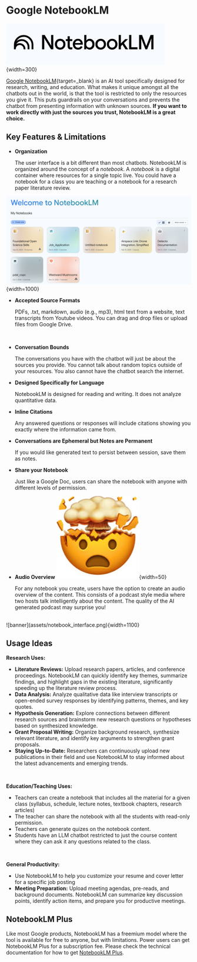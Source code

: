 # Google NotebookLM

![banner](assets/notebooklm_logo.png){width=300}

[Google NotebookLM](https://notebooklm.google/){target=_blank} is an AI tool specifically designed for research, writing, and education. What makes it unique amongst all the chatbots out in the world, is that the tool is restricted to only the resources you give it. This puts guardrails on your conversations and prevents the chatbot from presenting information with unknown sources. **If you want to work directly with just the sources you trust, NotebookLM is a great choice.** 

## Key Features & Limitations

* **Organization**

    The user interface is a bit different than most chatbots. NotebookLM is organized around the concept of a _notebook_. A _notebook_ is a digital container where resources for a single topic live. You could have a notebook for a class you are teaching or a notebook for a research paper literature review. 

![banner](assets/notebooks.png){width=1000}




* **Accepted Source Formats**

    PDFs, .txt, markdown, audio (e.g., mp3), html text from a website, text transcripts from Youtube videos. You can drag and drop files or upload files from Google Drive. 
<br>

* **Conversation Bounds**

    The conversations you have with the chatbot will just be about the sources you provide. You cannot talk about random topics outside of your resources. You also cannot have the chatbot search the internet. 

* **Designed Specifically for Language**

    NotebookLM is designed for reading and writing. It does not analyze quantitative data. 

* **Inline Citations**

    Any answered questions or responses will include citations showing you exactly where the information came from.

* **Conversations are Ephemeral but Notes are Permanent**

    If you would like generated text to persist between session, save them as notes. 

* **Share your Notebook**

    Just like a Google Doc, users can share the notebook with anyone with different levels of permission. 


* **Audio Overview** ![banner](assets/head_explode.jpeg){width=50}

    For any notebook you create, users have the option to create an audio overview of the content. This consists of a podcast style media where two hosts talk intelligently about the content. The quality of the AI generated podcast may surprise you!

<br>
![banner](assets/notebook_interface.png){width=1100}


## Usage Ideas


**Research Uses:**

  * **Literature Reviews:**  Upload research papers, articles, and conference proceedings. NotebookLM can quickly identify key themes, summarize findings, and highlight gaps in the existing literature, significantly speeding up the literature review process.
  * **Data Analysis:**  Analyze qualitative data like interview transcripts or open-ended survey responses by identifying patterns, themes, and key quotes.
  * **Hypothesis Generation:**  Explore connections between different research sources and brainstorm new research questions or hypotheses based on synthesized knowledge.
  * **Grant Proposal Writing:**  Organize background research, synthesize relevant literature, and identify key arguments to strengthen grant proposals.
  * **Staying Up-to-Date:** Researchers can continuously upload new publications in their field and use NotebookLM to stay informed about the latest advancements and emerging trends.

<br>

**Education/Teaching Uses:**

  * Teachers can create a notebook that includes all the material for a given class (syllabus, schedule, lecture notes, textbook chapters, research articles)
  * The teacher can share the notebook with all the students with read-only permission. 
  * Teachers can generate quizes on the notebook content.
  * Students have an LLM chatbot restricted to just the course content where they can ask it any questions related to the class. 

<br>


**General Productivity:**

  * Use NotebookLM to help you customize your resume and cover letter for a specific job posting
  * **Meeting Preparation:** Upload meeting agendas, pre-reads, and background documents. NotebookLM can summarize key discussion points, identify action items, and prepare you for productive meetings. 


## NotebookLM Plus

Like most Google products, NotebookLM has a freemium model where the tool is available for free to anyone, but with limitations. Power users can get NotebookLM Plus for a subscription fee. Please check the technical documentation for how to get [NotebookLM Plus](https://support.google.com/notebooklm/answer/15678219).









